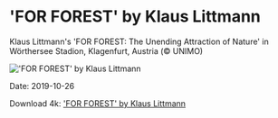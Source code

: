 # 'FOR FOREST' by Klaus Littmann

Klaus Littmann's 'FOR FOREST: The Unending Attraction of Nature' in Wörthersee Stadion, Klagenfurt, Austria (© UNIMO)

!['FOR FOREST' by Klaus Littmann](https://bing.com/th?id=OHR.UnendingAttraction_EN-US6298041317_UHD.jpg&rf=LaDigue_UHD.jpg&pid=hp&w=1024&h=576)

Date: 2019-10-26

Download 4k: ['FOR FOREST' by Klaus Littmann](https://bing.com/th?id=OHR.UnendingAttraction_EN-US6298041317_UHD.jpg&rf=LaDigue_UHD.jpg&pid=hp&w=3840&h=2160)

